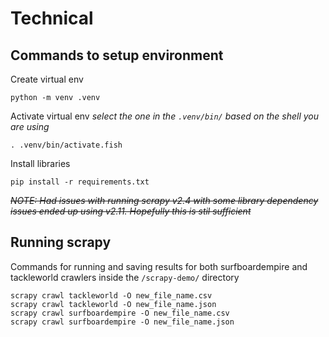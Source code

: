 # Technical 

## Commands to setup environment

Create virtual env 
```shell
python -m venv .venv
```
Activate virtual env *select the one in the `.venv/bin/` based on the shell you are using*
```shell
. .venv/bin/activate.fish
```
Install libraries
```shell
pip install -r requirements.txt
```
~~*NOTE: Had issues with running scrapy v2.4 with some library dependency issues ended up using v2.11. Hopefully this is stil sufficient*~~

## Running scrapy
Commands for running and saving results for both surfboardempire and tackleworld crawlers inside the `/scrapy-demo/` directory
```
scrapy crawl tackleworld -O new_file_name.csv
scrapy crawl tackleworld -O new_file_name.json
scrapy crawl surfboardempire -O new_file_name.csv
scrapy crawl surfboardempire -O new_file_name.json
```





